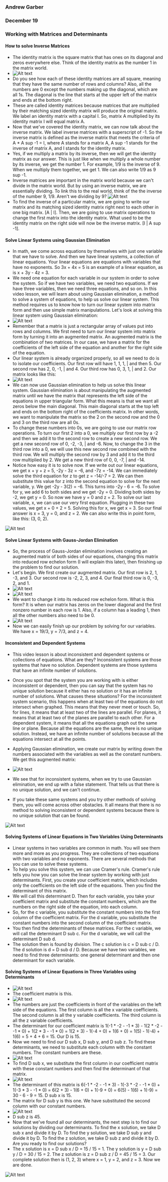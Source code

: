 ### Andrew Garber
### December 19
### Working with Matrices and Determinants


#### How to solve Inverse Matrices
- The identity matrix is the square matrix that has ones on its diagonal and zeros everywhere else. Think of the identity matrix as the number 1 in the matrix world.
- ![Alt text](https://study.com/cimages/multimages/16/visualinversematrix1.jpg)
- Do you see how each of these identity matrices are all square, meaning that they have the same number of rows and columns? Also, all the numbers are 0 except the numbers making up the diagonal, which are all 1s. The diagonal is the line that starts at the upper left of the matrix and ends at the bottom right.
- These are called identity matrices because matrices that are multiplied by their matching sized identity matrix will produce the original matrix. We label an identity matrix with a capital I. So, matrix A multiplied by its identity matrix I will equal matrix A.
- Now that we've covered the identity matrix, we can now talk about the inverse matrix. We label inverse matrices with a superscript of -1. So the inverse matrix is defined as the inverse matrix that meets the criteria of A * A sup -1 = I, where A stands for a matrix A, A sup -1 stands for the inverse of matrix A, and I stands for the identity matrix.
- Yes, if we multiply a matrix by its inverse, then we will get the identity matrix as our answer. This is just like when we multiply a whole number by its inverse, we get the number 1. For example, 1/9 is the inverse of 9. When we multiply them together, we get 1. We can also write 1/9 as 9 sup -1.
- Inverse matrices are important in the matrix world because we can't divide in the matrix world. But by using an inverse matrix, we are essentially dividing. To link this to the real world, think of the the inverse of the number 9, 1/9. Aren't we dividing by 9?
![Alt text](https://study.com/cimages/multimages/16/inversematrix1.png)
- To find the inverse of a particular matrix, we are going to write our matrix and its matching sized identity matrix right next to each other in one big matrix. [A | I]. Then, we are going to use matrix operations to change the first matrix into the identity matrix. What used to be the identity matrix on the right side will now be the inverse matrix. [I | A sup -1]. 

#### Solve Linear Systems using Gaussian Elimination
 - In math, we come across equations by themselves with just one variable that we have to solve. And then we have linear systems, a collection of linear equations. Your linear equations are equations with variables that have no exponents. So 3x + 4x = 5 is an example of a linear equation, as is x + 3y - 4z = 3.
 - We need one equation for each variable in our system in order to solve the system. So if we have two variables, we need two equations. If we have three variables, then we need three equations, and so on. In this video lesson, we will learn about using Gaussian elimination, a method to solve a system of equations, to help us solve our linear system. This method requires us to know how to turn our linear system into matrix form and then use simple matrix manipulations. Let's look at solving this linear system using Gaussian elimination:
 - ![Alt text](https://study.com/cimages/multimages/16/equationgaussianelimination4.jpg)
 - Remember that a matrix is just a rectangular array of values put into rows and columns. We first need to turn our linear system into matrix form by turning it into an augmented matrix. An augmented matrix is the combination of two matrices. In our case, we have a matrix for the coefficients of the left side of the equation and another for the right side of the equation.
 - Our linear system is already organized properly, so all we need to do is to isolate our coefficients. Our first row will have 1, 1, 1, | and then 5. Our second row has 2, 0, -1, | and 4. Our third row has 0, 3, 1, | and 2. Our matrix looks like this:
 - ![Alt text](https://study.com/cimages/multimages/16/equationgaussianelimination5.jpg)
 - We can now use Gaussian elimination to help us solve this linear system. Gaussian elimination is about manipulating the augmented matrix until we have the matrix that represents the left side of the equations in upper triangular form. What this means is that we want all zeros below the main diagonal. This main diagonal starts at the top left and ends on the bottom right of the coefficients matrix. In other words, we want to manipulate the matrix so the 2 on the second row and the 0 and 3 on the third row are all 0s.
 - To change these numbers into 0s, we are going to use our matrix row operations. To turn our first 2 into a 0, we multiply our first row by a -2 and then we add it to the second row to create a new second row. We get a new second row of 0, -2, -3, | and -6. Now, to change the 3 in the third row into a 0, we will use this new second row combined with the third row. We will multiply the second row by 3 and add it to the third row multiplied by 2. We get a new third row of 0, 0, -7, | and -14.
 - Notice how easy it is to solve now. If we write out our linear equations, we get x + y + z = 5, -2y - 3z = -6, and -7z = -14. We can immediately solve the third equation for z to get z = -14/-7 = 2. We can then substitute this value for z into the second equation to solve for the next variable, y. We get -2y - 3(2) = -6. This turns into -2y - 6 = -6. To solve for y, we add 6 to both sides and we get -2y = 0. Dividing both sides by -2, we get y = 0. So now we have y = 0 and z = 2. To solve our last variable, x, we can use our very first equation. Plugging in these two values, we get x + 0 + 2 = 5. Solving this for x, we get x = 3. So our final answer is x = 3, y = 0, and z = 2. We can also write this in point form, like this: (3, 0, 2).

![Alt text](Media/dec19_matrices_determinants.png)

#### Solve Linear Systems with Gauss-Jordan Elimination
 - So, the process of Gauss-Jordan elimination involves creating an augmented matrix of both sides of our equations, changing this matrix into reduced row echelon form (I will explain this later), then finishing up the problem to find our solution.
 - Let's begin. We first create our augmented matrix. Our first row is 2, 1, -3, and 3. Our second row is -2, 2, 3, and 4. Our final third row is 0, -3, 2, and 1.
 - ![Alt text](https://study.com/cimages/multimages/16/equationgaussjordan1.jpg)
 - ![Alt text](https://study.com/cimages/multimages/16/equationgaussjordan2.jpg)
 - We want to change it into its reduced row echelon form. What is this form? It is when our matrix has zeros on the lower diagonal and the first nonzero number in each row is 1. Also, if a column has a leading 1, then all the other numbers also need to be 0.
 - ![Alt text](https://study.com/cimages/multimages/16/equationgaussjordan5.jpg)
 - Now we can easily finish up our problem by solving for our variables. We have x = 19/3, y = 7/3, and z = 4.

#### Inconsistent and Dependent Systems
 - This video lesson is about inconsistent and dependent systems or collections of equations. What are they? Inconsistent systems are those systems that have no solution. Dependent systems are those systems that have an infinite number of solutions.
 - Once you spot that the system you are working with is either inconsistent or dependent, then you can say that the system has no unique solution because it either has no solution or it has an infinite number of solutions. What causes these situations? For the inconsistent system scenario, this happens when at least two of the equations do not intersect when graphed. This means that they never meet or touch. So, for lines, it means that at least two of the lines are parallel. For planes, it means that at least two of the planes are parallel to each other. For a dependent system, it means that all the equations graph out the same line or plane. Because all the equations are the same, there is no unique solution. Instead, we have an infinite number of solutions because all the equations intersect at all the points.

 - Applying Gaussian elimination, we create our matrix by writing down the numbers associated with the variables as well as the constant numbers. We get this augmented matrix:
 - ![Alt text](https://study.com/cimages/multimages/16/equationnosolgaussian2.jpg)
 - We see that for inconsistent systems, when we try to use Gaussian elimination, we end up with a false statement. That tells us that there is no unique solution, and we can't continue.
 - If you take these same systems and you try other methods of solving them, you will come across other obstacles. It all means that there is no method to solving inconsistent or dependent systems because there is no unique solution that can be found.

![Alt text](Media/matrices_determinants.png)

#### Solving Systems of Linear Equations in Two Variables Using Determinants
 - Linear systems in two variables are common in math. You will see them more and more as you progress. They are collections of two equations with two variables and no exponents. There are several methods that you can use to solve these systems.
 - To help you solve this system, we can use Cramer's rule. Cramer's rule tells you how you can solve the linear system by working with just determinants. First, you create your coefficient matrix, which includes only the coefficients on the left side of the equations. Then you find the determinant of this matrix.
 - We will call this determinant D. Then for each variable, you take your coefficient matrix and substitute the constant numbers, which are the numbers on the right side of the equation, into each column.
 - So, for the c variable, you substitute the constant numbers into the first column of the coefficient matrix. For the d variable, you substitute the constant numbers into the second column of the coefficient matrix.
 - You then find the determinants of these matrices. For the c variable, we will call the determinant D sub c. For the d variable, we will call the determinant D sub d.
 - The solution then is found by division. The c solution is c = D sub c / D. The d solution is d = D sub d / D. Because we have two variables, we need to find three determinants: one general determinant and then one determinant for each variable.

#### Solving Systems of Linear Equations in Three Variables using Determinants
 - ![Alt text](https://study.com/cimages/multimages/16/1c1eaeab-d2ec-4031-8371-b749f1b0dd2c_equations.png)
 - The coefficient matrix is this.
 -  ![Alt text](https://study.com/cimages/multimages/16/equationthreevardet2.jpg)
 - The numbers are just the coefficients in front of the variables on the left side of the equations. The first column is all the x variable coefficients. The second column is all the y variable coefficients. The third column is all the z variable coefficients.
 - The determinant for our coefficient matrix is 1(-1 * -2 - -1 * 3) - 1(2 * -2 - -1 * 0) + 1(2 * 3 - -1 * 0) = 1(2 + 3) - 1(-4 + 0) + 1(6 + 0) = 1(5) - 1(-4) + 1(6) = 5 + 4 + 6 = 15. Our D is 15.
 - Now we need to find our D sub x, D sub y, and D sub z. To find these determinants, we need to substitute each column with the constant numbers. The constant numbers are these.
 - ![Alt text](https://study.com/cimages/multimages/16/equationthreevardet3.jpg)
 - To find D sub x, we substitute the first column in our coefficient matrix with these constant numbers and then find the determinant of that matrix.
 - ![Alt text](https://study.com/cimages/multimages/16/equationthreevardet4.jpg)
 - The determinant of this matrix is 6(-1 * -2 - -1 * 3) - 1(-3 * -2 - -1 * 0) + 1(-3 * 3 - -1 * 0) = 6(2 + 3) - 1(6 + 0) + 1(-9 + 0) = 6(5) - 1(6) + 1(-9) = 30 - 6 - 9 = 15. D sub x is 15.
 - The matrix for D sub y is this one. We have substituted the second column with our constant numbers.
 - ![Alt text](https://study.com/cimages/multimages/16/equationthreevardet5.jpg)
 - D sub z is 45.
 - Now that we've found all our determinants, the next step is to find our solutions by dividing our determinants. To find the x solution, we take D sub x and divide it by D. To find the y solution, we take D sub y and divide it by D. To find the z solution, we take D sub z and divide it by D. Are you ready to find our solutions?
 - The x solution is x = D sub x / D = 15 / 15 = 1. The y solution is y = D sub y / D = 30 / 15 = 2. The z solution is z = D sub z / D = 45 / 15 = 3. Our complete solution then is (1, 2, 3) where x = 1, y = 2, and z = 3. Now we are done.

 ![Alt text](Media/implicit_functions.png)